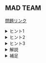 ## MAD TEAM
[問題リンク](https://atcoder.jp/contests/zone2021/tasks/zone2021_c)

<details><summary> ヒント1 </summary>

最小値の最大化なので、二分探索が使えないか考えましょう。

</details>

<details><summary> ヒント2 </summary>

「チームの総合力を
$x$
以上にできるか？」という判定問題を考えましょう。

</details>

<details><summary> ヒント3 </summary>

能力値の種類数が少ないことに注目しましょう。

</details>

<details><summary> 解説 </summary>
チームメンバーの選び方を全て試していては時間が足りません。これは、メンバー候補の数が多いことが原因なので、どうにかしてメンバー候補の数を減らしたいです。

そこで、答えを二分探索します。最小値の最大化や最大値の最小化をする場合は、二分探索が有効であることが多いです。

「チームの総合力を
$x$
以上にできるか？」という判定問題を考えます。  
判定問題を考える上では、各メンバーの能力値が
$x$
以上か、
$x$
未満かという情報のみあれば十分です。よって、各メンバーの能力値を、
$x$
以上の場合は
$1$
、
$x$
未満の場合は
$0$
という具合に圧縮することができます。これは、「ある値との大小のみが重要な場合は2値に変換できる」という典型テクニックです。  [この考え方を使う問題](https://atcoder.jp/contests/abc107/tasks/arc101_b)
  
以上の考察を踏まえると、能力値を01に圧縮した後は能力値の組としてあり得るものが
$2^5 = 32$
種類しか無いことが分かります。

例えば、チームの総合力を5以上にできるか？という判定問題を考える際は、  
$(A,B,C,D,E) = (1,6,2,2,7)$  
の人と  
$(A,B,C,D,E) = (1,7,1,3,9)$  
の人はどちらも圧縮すると  
$(A',B',C',D',E') = (0,1,0,0,1)$  
になるため区別する必要がありません。

このように考えると、圧縮後の能力値が一致するメンバーを取り除くことができます。従って、メンバー候補の数が多いという課題が解消され、メンバーの選び方を全探索できるようになります。全探索により判定問題が解けるので、この問題を解くことができました。計算量は、能力値の種類を
$M$
、採用する人数を
$K$
、二分探索の上限を
$X$
として、
$\mathrm{O}((NM+2^{MK})+\log(X))$
です。


実装例 (C++)
```cpp
#include <bits/stdc++.h>
using namespace std;

int main(){
    int n;
    cin >> n;
    const int m = 5;
    const int m2 = 1<<m;
    vector<vector<int>> a(n,vector<int>(m));
    for(int i = 0;i < n;i++){
        for(int j = 0;j < m;j++){
            cin >> a[i][j];
        }
    }
    auto f = [&](int x){
        vector<int> exist(m2);
        for(int i = 0;i < n;i++){
            int bit = 0;
            for(int j = 0;j < m;j++){
                if(x <= a[i][j]) bit |= 1<<j;
            }
            exist[bit] = 1;
        }
        for(int i = 0;i < m2;i++){
            if(exist[i] == 0) continue;
            for(int j = i;j < m2;j++){
                if(exist[j] == 0) continue;
                for(int k = j;k < m2;k++){
                    if(exist[k] == 0) continue;
                    if(((i|j)|k) == m2-1) return true;
                }
            }
        }
        return false;
    };
    int ok = 0,ng = 1e9+10;
    while(abs(ok-ng)>1){
        int mid = (ok+ng)/2;
        if(f(mid)) ok = mid;
        else ng = mid;
    }
    cout << ok << endl;
}
```

</details>

<details><summary>補足</summary>
この問題における重要な典型テクニックとして、「問題で与えられる定数に注目する」というものもあります。

今回の問題では、能力値の種類数が5種類（定数）でした。このような場合は、その数が小さいことや、性質が良いことを利用できる場合があります。

この問題では、能力値の種類数が少ないことに注目すると、2値に圧縮して組み合わせを全探索できないか？というアイディアを思いつくことができます。

- [数が小さいことを利用する問題](https://onlinejudge.u-aizu.ac.jp/-challenges/sources/ICPC/Prelim/1651?year=2021)  
- [数の性質が良いことを利用する問題](https://atcoder.jp/contests/abc135/tasks/abc135_d)
</details>